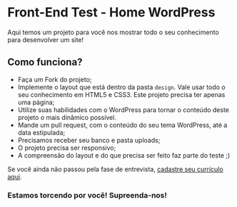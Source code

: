 Front-End Test - Home WordPress
========================

Aqui temos um projeto para você nos mostrar todo o seu conhecimento para desenvolver um site!

## Como funciona?

- Faça um Fork do projeto;
- Implemente o layout que está dentro da pasta `design`. Vale usar todo o seu conhecimento em HTML5 e CSS3. Este projeto precisa ter apenas uma página;
- Utilize suas habilidades com o WordPress para tornar o conteúdo deste projeto o mais dinâmico possível.
- Mande um pull request, com o conteúdo do seu tema WordPress, até a data estipulada;
- Precisamos receber seu banco e pasta uploads;
- O projeto precisa ser responsivo;
- A compreensão do layout e do que precisa ser feito faz parte do teste ;)

Se você ainda não passou pela fase de entrevista, [cadastre seu currículo aqui](http://www.mktvirtual.com.br/carreira/).

### Estamos torcendo por você! Supreenda-nos!
